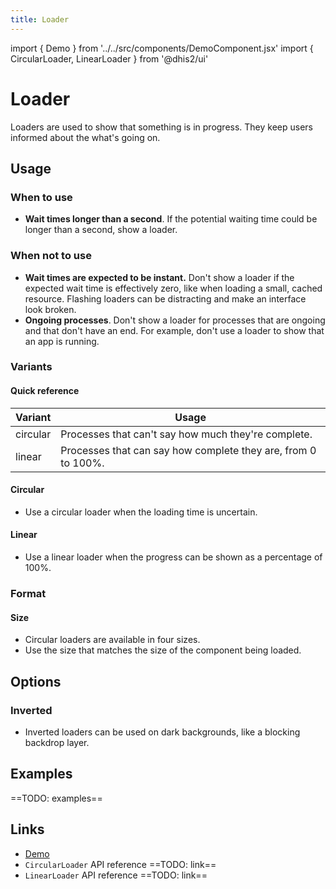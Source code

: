 ```yaml
---
title: Loader
---
```


import { Demo } from '../../src/components/DemoComponent.jsx'
import { CircularLoader, LinearLoader } from '@dhis2/ui'

# Loader

Loaders are used to show that something is in progress. They keep users informed about the what's going on.

<Demo>
    <CircularLoader />
</Demo>

## Usage

### When to use

-   **Wait times longer than a second**. If the potential waiting time could be longer than a second, show a loader.

### When not to use

-   **Wait times are expected to be instant.** Don't show a loader if the expected wait time is effectively zero, like when loading a small, cached resource. Flashing loaders can be distracting and make an interface look broken.
-   **Ongoing processes**. Don't show a loader for processes that are ongoing and that don't have an end. For example, don't use a loader to show that an app is running.

### Variants

#### Quick reference

| Variant  | Usage                                                         |
| -------- | ------------------------------------------------------------- |
| circular | Processes that can't say how much they're complete.           |
| linear   | Processes that can say how complete they are, from 0 to 100%. |

#### Circular

<Demo>
    <CircularLoader />
</Demo>

-   Use a circular loader when the loading time is uncertain.

#### Linear

<Demo>
    <LinearLoader amount="25"/>
</Demo>

-   Use a linear loader when the progress can be shown as a percentage of 100%.

### Format

#### Size

<Demo>
    <CircularLoader extrasmall />
    <CircularLoader small/>
    <CircularLoader />
    <CircularLoader large />
</Demo>

-   Circular loaders are available in four sizes.
-   Use the size that matches the size of the component being loaded.

## Options

### Inverted

<Demo>
    <div style={{
        backgroundColor: '#999',
        padding: '8px',
    }}>
    <CircularLoader invert />
    <LinearLoader amount="25" invert />
    </div>
</Demo>

-   Inverted loaders can be used on dark backgrounds, like a blocking backdrop layer.

## Examples

==TODO: examples==

## Links

-   [Demo](https://ui.dhis2.nu/demo/?path=/story/feedback-loading-indicators-circular-loader--default)
-   `CircularLoader` API reference ==TODO: link==
-   `LinearLoader` API reference ==TODO: link==
